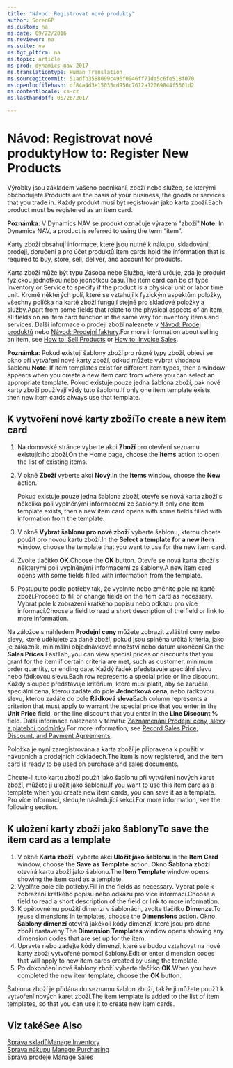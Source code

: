 ```yaml
---
title: "Návod: Registrovat nové produkty"
author: SorenGP
ms.custom: na
ms.date: 09/22/2016
ms.reviewer: na
ms.suite: na
ms.tgt_pltfrm: na
ms.topic: article
ms-prod: dynamics-nav-2017
ms.translationtype: Human Translation
ms.sourcegitcommit: 51adfb3588099c496f0946ff71da5c6fe518f070
ms.openlocfilehash: df84a4d3e15035cd956c7612a12069844f5601d2
ms.contentlocale: cs-cz
ms.lasthandoff: 06/26/2017

---
```


# <a name="how-to-register-new-products"></a><span data-ttu-id="f6e97-102">Návod: Registrovat nové produkty</span><span class="sxs-lookup"><span data-stu-id="f6e97-102">How to: Register New Products</span></span>

<span data-ttu-id="f6e97-103">Výrobky jsou základem vašeho podnikání, zboží nebo služeb, se kterými obchodujete.</span><span class="sxs-lookup"><span data-stu-id="f6e97-103">Products are the basis of your business, the goods or services that you trade in.</span></span> <span data-ttu-id="f6e97-104">Každý produkt musí být registrován jako karta zboží.</span><span class="sxs-lookup"><span data-stu-id="f6e97-104">Each product must be registered as an item card.</span></span>

<span data-ttu-id="f6e97-105">**Poznámka**: V Dynamics NAV se produkt označuje výrazem "zboží".</span><span class="sxs-lookup"><span data-stu-id="f6e97-105">**Note**: In Dynamics NAV, a product is referred to using the term “item”.</span></span>

<span data-ttu-id="f6e97-106">Karty zboží obsahují informace, které jsou nutné k nákupu, skladování, prodeji, doručení a pro účet produktů.</span><span class="sxs-lookup"><span data-stu-id="f6e97-106">Item cards hold the information that is required to buy, store, sell, deliver, and account for products.</span></span>

<span data-ttu-id="f6e97-107">Karta zboží může být typu Zásoba nebo Služba, která určuje, zda je produkt fyzickou jednotkou nebo jednotkou času.</span><span class="sxs-lookup"><span data-stu-id="f6e97-107">The item card can be of type Inventory or Service to specify if the product is a physical unit or labor time unit.</span></span> <span data-ttu-id="f6e97-108">Kromě některých polí, které se vztahují k fyzickým aspektům položky, všechny políčka na kartě zboží fungují stejně pro skladové položky a služby.</span><span class="sxs-lookup"><span data-stu-id="f6e97-108">Apart from some fields that relate to the physical aspects of an item, all fields on an item card function in the same way for inventory items and services.</span></span> <span data-ttu-id="f6e97-109">Další informace o prodeji zboží naleznete v [Návod: Prodej produktů](sales-how-sell-products.md) nebo [Návod: Prodejní faktury](sales-how-invoice-sales.md).</span><span class="sxs-lookup"><span data-stu-id="f6e97-109">For more information about selling an item, see [How to: Sell Products](sales-how-sell-products.md) or [How to: Invoice Sales](sales-how-invoice-sales.md).</span></span>

<span data-ttu-id="f6e97-110">**Poznámka**: Pokud existují šablony zboží pro různé typy zboží, objeví se okno při vytváření nové karty zboží, odkud můžete vybrat vhodnou šablonu.</span><span class="sxs-lookup"><span data-stu-id="f6e97-110">**Note**: If item templates exist for different item types, then a window appears when you create a new item card from where you can select an appropriate template.</span></span> <span data-ttu-id="f6e97-111">Pokud existuje pouze jedna šablona zboží, pak nové karty zboží používají vždy tuto šablonu.</span><span class="sxs-lookup"><span data-stu-id="f6e97-111">If only one item template exists, then new item cards always use that template.</span></span>

## <a name="to-create-a-new-item-card"></a><span data-ttu-id="f6e97-112">K vytvoření nové karty zboží</span><span class="sxs-lookup"><span data-stu-id="f6e97-112">To create a new item card</span></span>
1. <span data-ttu-id="f6e97-113">Na domovské stránce vyberte akci **Zboží** pro otevření seznamu existujícího zboží.</span><span class="sxs-lookup"><span data-stu-id="f6e97-113">On the Home page, choose the **Items** action to open the list of existing items.</span></span>  
2. <span data-ttu-id="f6e97-114">V okně **Zboží** vyberte akci **Nový**.</span><span class="sxs-lookup"><span data-stu-id="f6e97-114">In the **Items** window, choose the **New** action.</span></span>

    <span data-ttu-id="f6e97-115">Pokud existuje pouze jedna šablona zboží, otevře se nová karta zboží s několika poli vyplněnými informacemi ze šablony.</span><span class="sxs-lookup"><span data-stu-id="f6e97-115">If only one item template exists, then a new item card opens with some fields filled with information from the template.</span></span>
3. <span data-ttu-id="f6e97-116">V okně **Vybrat šablonu pro nové zboží** vyberte šablonu, kterou chcete použít pro novou kartu zboží.</span><span class="sxs-lookup"><span data-stu-id="f6e97-116">In the **Select a template for a new item** window, choose the template that you want to use for the new item card.</span></span>
4. <span data-ttu-id="f6e97-117">Zvolte tlačítko **OK**.</span><span class="sxs-lookup"><span data-stu-id="f6e97-117">Choose the **OK** button.</span></span> <span data-ttu-id="f6e97-118">Otevře se nová karta zboží s některými poli vyplněnými informacemi ze šablony.</span><span class="sxs-lookup"><span data-stu-id="f6e97-118">A new item card opens with some fields filled with information from the template.</span></span>
5. <span data-ttu-id="f6e97-119">Postupujte podle potřeby tak, že vyplníte nebo změníte pole na kartě zboží.</span><span class="sxs-lookup"><span data-stu-id="f6e97-119">Proceed to fill or change fields on the item card as necessary.</span></span> <span data-ttu-id="f6e97-120">Vybrat pole k zobrazení krátkého popisu nebo odkazu pro více informací.</span><span class="sxs-lookup"><span data-stu-id="f6e97-120">Choose a field to read a short description of the field or link to more information.</span></span>

<span data-ttu-id="f6e97-121">Na záložce s náhledem **Prodejní ceny** můžete zobrazit zvláštní ceny nebo slevy, které udělujete za dané zboží, pokud jsou splněna určitá kritéria, jako je zákazník, minimální objednávkové množství nebo datum ukončení.</span><span class="sxs-lookup"><span data-stu-id="f6e97-121">On the **Sales Prices** FastTab, you can view special prices or discounts that you grant for the item if certain criteria are met, such as customer, minimum order quantity, or ending date.</span></span> <span data-ttu-id="f6e97-122">Každý řádek představuje speciální slevu nebo řádkovou slevu.</span><span class="sxs-lookup"><span data-stu-id="f6e97-122">Each row represents a special price or line discount.</span></span> <span data-ttu-id="f6e97-123">Každý sloupec představuje kritérium, které musí platit, aby se zaručila speciální cena, kterou zadáte do pole **Jednotková cena**, nebo řádkovou slevu, kterou zadáte do pole **Řádková sleva**</span><span class="sxs-lookup"><span data-stu-id="f6e97-123">Each column represents a criterion that must apply to warrant the special price that you enter in the **Unit Price** field, or the line discount that you enter in the **Line Discount %** field.</span></span> <span data-ttu-id="f6e97-124">Další informace naleznete v tématu: [Zaznamenání Prodejní ceny, slevy a platební podmínky](sales-how-record-sales-price-discount-payment-agreements.md).</span><span class="sxs-lookup"><span data-stu-id="f6e97-124">For more information, see [Record Sales Price, Discount, and Payment Agreements](sales-how-record-sales-price-discount-payment-agreements.md).</span></span>

<span data-ttu-id="f6e97-125">Položka je nyní zaregistrována a karta zboží je připravena k použití v nákupních a prodejních dokladech.</span><span class="sxs-lookup"><span data-stu-id="f6e97-125">The item is now registered, and the item card is ready to be used on purchase and sales documents.</span></span>

<span data-ttu-id="f6e97-126">Chcete-li tuto kartu zboží použít jako šablonu při vytváření nových karet zboží, můžete ji uložit jako šablonu.</span><span class="sxs-lookup"><span data-stu-id="f6e97-126">If you want to use this item card as a template when you create new item cards, you can save it as a template.</span></span> <span data-ttu-id="f6e97-127">Pro více informací, sledujte následující sekci.</span><span class="sxs-lookup"><span data-stu-id="f6e97-127">For more information, see the following section.</span></span>

## <a name="to-save-the-item-card-as-a-template"></a><span data-ttu-id="f6e97-128">K uložení karty zboží jako šablony</span><span class="sxs-lookup"><span data-stu-id="f6e97-128">To save the item card as a template</span></span>
1. <span data-ttu-id="f6e97-129">V okně **Karta zboží**, vyberte akci **Uložit jako šablonu**.</span><span class="sxs-lookup"><span data-stu-id="f6e97-129">In the **Item Card** window, choose the **Save as Template** action.</span></span> <span data-ttu-id="f6e97-130">Okno **Šablona zboží** otevírá kartu zboží jako šablonu.</span><span class="sxs-lookup"><span data-stu-id="f6e97-130">The **Item Template** window opens showing the item card as a template.</span></span>
2. <span data-ttu-id="f6e97-131">Vyplňte pole dle potřeby.</span><span class="sxs-lookup"><span data-stu-id="f6e97-131">Fill in the fields as necessary.</span></span> <span data-ttu-id="f6e97-132">Vybrat pole k zobrazení krátkého popisu nebo odkazu pro více informací.</span><span class="sxs-lookup"><span data-stu-id="f6e97-132">Choose a field to read a short description of the field or link to more information.</span></span>
3. <span data-ttu-id="f6e97-133">K opětovnému použití dimenzí v šablonách, zvolte tlačítko **Dimenze**.</span><span class="sxs-lookup"><span data-stu-id="f6e97-133">To reuse dimensions in templates, choose the **Dimensions** action.</span></span> <span data-ttu-id="f6e97-134">Okno **Šablony dimenzí** otevírá jakékoli kódy dimenzí, které jsou pro dané zboží nastaveny.</span><span class="sxs-lookup"><span data-stu-id="f6e97-134">The **Dimension Templates** window opens showing any dimension codes that are set up for the item.</span></span>
4. <span data-ttu-id="f6e97-135">Upravte nebo zadejte kódy dimenzí, které se budou vztahovat na nové karty zboží vytvořené pomocí šablony.</span><span class="sxs-lookup"><span data-stu-id="f6e97-135">Edit or enter dimension codes that will apply to new item cards created by using the template.</span></span>
5. <span data-ttu-id="f6e97-136">Po dokončení nové šablony zboží vyberte tlačítko **OK**.</span><span class="sxs-lookup"><span data-stu-id="f6e97-136">When you have completed the new item template, choose the **OK** button.</span></span>

<span data-ttu-id="f6e97-137">Šablona zboží je přidána do seznamu šablon zboží, takže ji můžete použít k vytvoření nových karet zboží.</span><span class="sxs-lookup"><span data-stu-id="f6e97-137">The item template is added to the list of item templates, so that you can use it to create new item cards.</span></span>

## <a name="see-also"></a><span data-ttu-id="f6e97-138">Viz také</span><span class="sxs-lookup"><span data-stu-id="f6e97-138">See Also</span></span>
  [<span data-ttu-id="f6e97-139">Správa skladů</span><span class="sxs-lookup"><span data-stu-id="f6e97-139">Manage Inventory</span></span>](inventory-manage-inventory.md)  
<span data-ttu-id="f6e97-140">  [Správa nákupu](purchasing-manage-purchasing.md)</span><span class="sxs-lookup"><span data-stu-id="f6e97-140">  [Manage Purchasing](purchasing-manage-purchasing.md)</span></span>  
<span data-ttu-id="f6e97-141">  [Správa prodeje](sales-manage-sales.md)</span><span class="sxs-lookup"><span data-stu-id="f6e97-141">  [Manage Sales](sales-manage-sales.md)</span></span>

